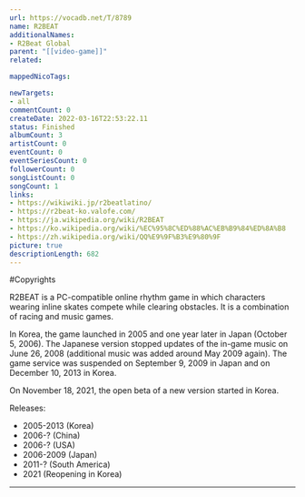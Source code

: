 ```yaml
---
url: https://vocadb.net/T/8789
name: R2BEAT
additionalNames: 
- R2Beat Global
parent: "[[video-game]]"
related:

mappedNicoTags:

newTargets:
- all
commentCount: 0
createDate: 2022-03-16T22:53:22.11
status: Finished
albumCount: 3
artistCount: 0
eventCount: 0
eventSeriesCount: 0
followerCount: 0
songListCount: 0
songCount: 1
links: 
- https://wikiwiki.jp/r2beatlatino/
- https://r2beat-ko.valofe.com/
- https://ja.wikipedia.org/wiki/R2BEAT
- https://ko.wikipedia.org/wiki/%EC%95%8C%ED%88%AC%EB%B9%84%ED%8A%B8
- https://zh.wikipedia.org/wiki/QQ%E9%9F%B3%E9%80%9F
picture: true
descriptionLength: 682
---
```


#Copyrights

R2BEAT is a PC-compatible online rhythm game in which characters wearing inline skates compete while clearing obstacles.
It is a combination of racing and music games.

In Korea, the game launched in 2005 and one year later in Japan (October 5, 2006).
The Japanese version stopped updates of the in-game music on June 26, 2008 (additional music was added around May 2009 again).
The game service was suspended on September 9, 2009 in Japan and on December 10, 2013 in Korea.

On November 18, 2021, the open beta of a new version started in Korea.

Releases:
- 2005-2013 (Korea)
- 2006-? (China)
- 2006-? (USA)
- 2006-2009 (Japan)
- 2011-? (South America)
- 2021 (Reopening in Korea)

---

